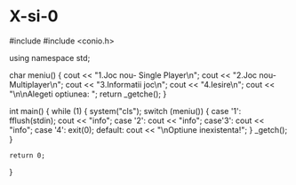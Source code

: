 # X-si-0
#include <iostream>
#include <conio.h>

using namespace std;

char meniu()
{
	cout << "1.Joc nou- Single Player\n";
	cout << "2.Joc nou- Multiplayer\n";
	cout << "3.Informatii joc\n";
	cout << "4.Iesire\n";
	cout << "\n\nAlegeti optiunea: ";
	return _getche();
}

int main()
{
	while (1)
	{
		system("cls");
		switch (meniu()) {
		case '1':
			fflush(stdin);
			cout << "info";
		case '2':
			cout << "info";
		case'3':
			cout << "info";
		case '4':
			exit(0);
		default:
			cout << "\nOptiune inexistenta!";
		}
		_getch();
	}

	return 0;
}
